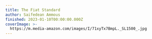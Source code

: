 ```yaml
---
title: The Fiat Standard
author: Saifedean Ammous
finished: 2023-01-10T00:00:00.000Z
coverImage: >-
  https://m.media-amazon.com/images/I/71xyTx7BmpL._SL1500_.jpg
---
```

